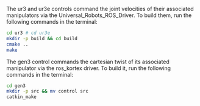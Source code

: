 The ur3 and ur3e controls command the joint velocities of their associated manipulators via the Universal_Robots_ROS_Driver. To build them, run the following commands in the terminal:
```bash
cd ur3 # cd ur3e
mkdir -p build && cd build
cmake ..
make
```
The gen3 control commands the cartesian twist of its associated manipulator via the ros_kortex driver. To build it, run the following commands in the terminal:
```bash
cd gen3
mkdir -p src && mv control src
catkin_make
```
